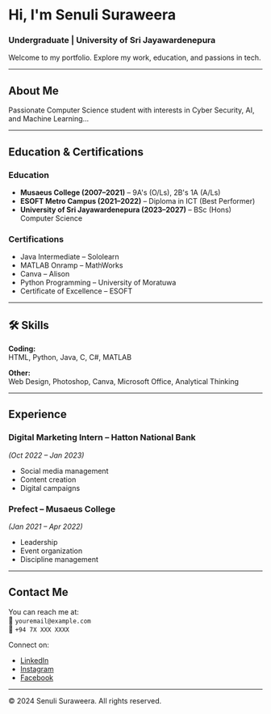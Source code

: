 
# Hi, I'm **Senuli Suraweera**
###  Undergraduate | University of Sri Jayawardenepura  
Welcome to my portfolio. Explore my work, education, and passions in tech.

---

##  About Me
Passionate Computer Science student with interests in Cyber Security, AI, and Machine Learning...

---

##  Education & Certifications

### Education
- **Musaeus College (2007–2021)** – 9A's (O/Ls), 2B's 1A (A/Ls)  
- **ESOFT Metro Campus (2021–2022)** – Diploma in ICT (Best Performer)  
- **University of Sri Jayawardenepura (2023–2027)** – BSc (Hons) Computer Science  

### Certifications
- Java Intermediate – Sololearn  
- MATLAB Onramp – MathWorks  
- Canva – Alison  
- Python Programming – University of Moratuwa  
- Certificate of Excellence – ESOFT

---

## 🛠 Skills

**Coding:**  
HTML, Python, Java, C, C#, MATLAB  

**Other:**  
Web Design, Photoshop, Canva, Microsoft Office, Analytical Thinking

---

## Experience

### Digital Marketing Intern – Hatton National Bank  
*(Oct 2022 – Jan 2023)*  
- Social media management  
- Content creation  
- Digital campaigns

### Prefect – Musaeus College  
*(Jan 2021 – Apr 2022)*  
- Leadership  
- Event organization  
- Discipline management

---

## Contact Me

You can reach me at:  
📧 `youremail@example.com`  
📱 `+94 7X XXX XXXX`  

Connect on:  
- [LinkedIn](#)  
- [Instagram](#)  
- [Facebook](#)

---

© 2024 Senuli Suraweera. All rights reserved.

